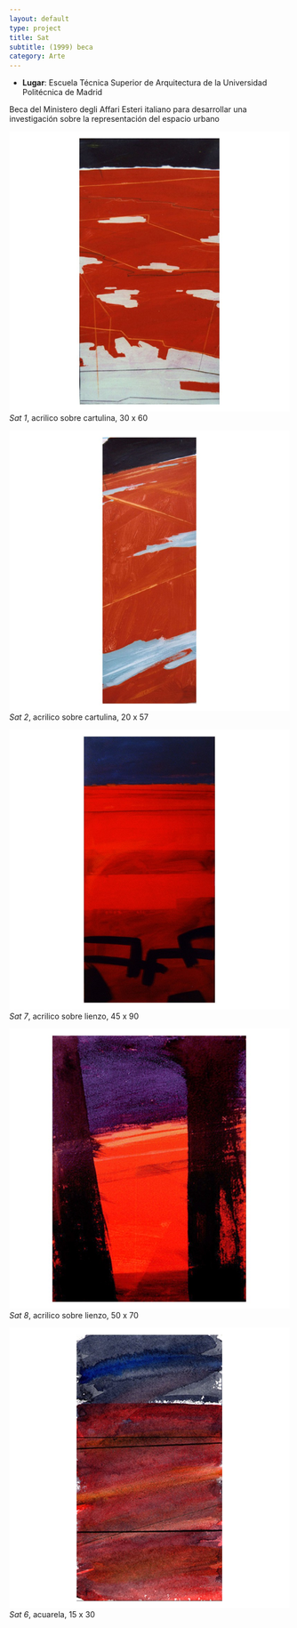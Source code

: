 ```yaml
---
layout: default 
type: project
title: Sat  
subtitle: (1999) beca
category: Arte
---
```


- **Lugar**: Escuela Técnica Superior de Arquitectura de la Universidad Politécnica de Madrid

Beca del Ministero degli Affari Esteri italiano para desarrollar una investigación sobre la representación del espacio urbano

![](01.jpg)
*Sat 1*, acrilico sobre cartulina, 30 x 60

![](02.jpg)
*Sat 2*, acrilico sobre cartulina, 20 x 57

![](03.jpg)
*Sat 7*, acrilico sobre lienzo, 45 x 90

![](04.jpg)
*Sat 8*, acrilico sobre lienzo, 50 x 70

![](05.jpg)
*Sat 6*, acuarela, 15 x 30
